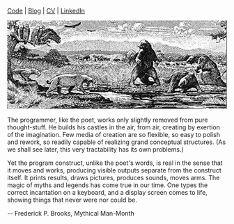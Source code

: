 [Code](https://github.com/jreisinger) | [Blog](https://jreisinger.blogspot.com) | [CV](https://docs.google.com/document/d/1lfF-61ocfg8GP1BD7QY_LyOgiYpQrvQhSMTzmzbdSdg/edit?usp=sharing) | [LinkedIn](https://www.linkedin.com/in/jozefreisinger)

![tar pit](tar-pit.jpg)

The programmer, like the poet, works only slightly removed from pure
thought-stuff. He builds his castles in the air, from air, creating by exertion
of the imagination. Few media of creation are so flexible, so easy to polish
and rework, so readily capable of realizing grand conceptual structures. (As we
shall see later, this very tractability has its own problems.)

Yet the program construct, unlike the poet's words, is real in the sense that
it moves and works, producing visible outputs separate from the construct
itself. It prints results, draws pictures, produces sounds, moves arms. The
magic of myths and legends has come true in our time. One types the correct
incantation on a keyboard, and a display screen comes to life, showing things
that never were nor could be.

-- Frederick P. Brooks, Mythical Man-Month
